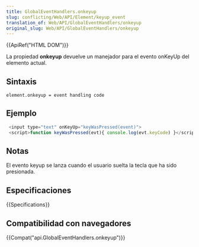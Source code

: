```yaml
---
title: GlobalEventHandlers.onkeyup
slug: conflicting/Web/API/Element/keyup_event
translation_of: Web/API/GlobalEventHandlers/onkeyup
original_slug: Web/API/GlobalEventHandlers/onkeyup
---
```


{{ApiRef("HTML DOM")}}

La propiedad **onkeyup** devuelve un manejador para el evento onKeyUp del elemento actual.

## Sintaxis

```
element.onkeyup = event handling code
```

## Ejemplo

```js
 <input type="text" onKeyUp="keyWasPressed(event)">
 <script>function keyWasPressed(evt){ console.log(evt.keyCode) }</script>
```

## Notas

El evento keyup se lanza cuando el usuario suelta la tecla que ha sido presionada.

## Especificaciones

{{Specifications}}

## Compatibilidad con navegadores

{{Compat("api.GlobalEventHandlers.onkeyup")}}
